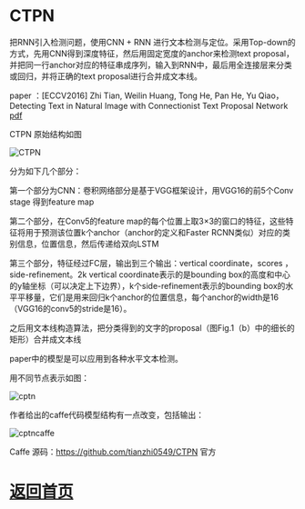 
# CTPN
把RNN引入检测问题，使用CNN + RNN 进行文本检测与定位。采用Top-down的方式，先用CNN得到深度特征，然后用固定宽度的anchor来检测text proposal，并把同一行anchor对应的特征串成序列，输入到RNN中，最后用全连接层来分类或回归，并将正确的text proposal进行合并成文本线。

paper ：[ECCV2016] Zhi Tian, Weilin Huang, Tong He, Pan He, Yu Qiao，Detecting Text in Natural Image with Connectionist Text Proposal Network [pdf](https://arxiv.org/pdf/1609.03605.pdf) 

CTPN 原始结构如图

![CTPN](https://github.com/weslynn/graphic-deep-neural-network/blob/master/ocrpic/ctpn.png)

分为如下几个部分：

第一个部分为CNN：卷积网络部分是基于VGG框架设计，用VGG16的前5个Conv stage 得到feature map

第二个部分，在Conv5的feature map的每个位置上取3×3的窗口的特征，这些特征将用于预测该位置k个anchor（anchor的定义和Faster RCNN类似）对应的类别信息，位置信息，然后传递给双向LSTM

第三个部分，特征经过FC层，输出到三个输出：vertical coordinate，scores ，side-refinement。2k vertical coordinate表示的是bounding box的高度和中心的y轴坐标（可以决定上下边界），k个side-refinement表示的bounding box的水平平移量，它们是用来回归k个anchor的位置信息，每个anchor的width是16（VGG16的conv5的stride是16）。

之后用文本线构造算法，把分类得到的文字的proposal（图Fig.1（b）中的细长的矩形）合并成文本线

paper中的模型是可以应用到各种水平文本检测。

用不同节点表示如图：

![cptn](https://github.com/weslynn/graphic-deep-neural-network/blob/master/modelpic/ctpn.png)


作者给出的caffe代码模型结构有一点改变，包括输出：

![cptncaffe](https://github.com/weslynn/graphic-deep-neural-network/blob/master/modelpic/ctpn_caffe.png)


Caffe 源码：https://github.com/tianzhi0549/CTPN 官方


# [返回首页](https://github.com/weslynn/graphic-deep-neural-network/)
